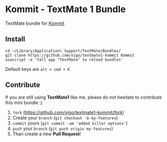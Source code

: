 # Kommit - TextMate 1 Bundle

TextMate bundle for [Kommit][01]

## Install

    cd ~/Library/Application\ Support/TextMate/Bundles/
    git clone https://github.com/vigo/textmate1-kommit Kommit
    osascript -e 'tell app "TextMate" to reload bundles'

Default keys are `alt + cmd + K`

## Contribute

If you are still using **TextMate1** like me, please do not hesitate to contribute
this mini bundle :)

1. `fork` (https://github.com/vigo/textmate1-kommit/fork)
1. Create your `branch` (`git checkout -b my-features`)
1. `commit` yours (`git commit -am 'added killer options'`)
1. `push` your `branch` (`git push origin my-features`)
1. Than create a new **Pull Request**!



[01]: https://github.com/bilgi-webteam/kommit